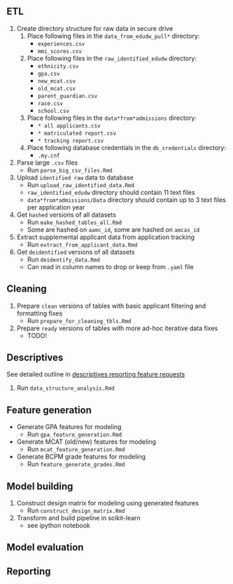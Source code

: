 ## ETL

1. Create directory structure for raw data in secure drive
    1. Place following files in the `data_from_edudw_pull*` directory:
        - `experiences.csv`
        - `mmi_scores.csv`
    1. Place following files in the `raw_identified_edudw` directory:
        - `ethnicity.csv`
        - `gpa.csv`
        - `new_mcat.csv`
        - `old_mcat.csv`
        - `parent_guardian.csv`
        - `race.csv`
        - `school.csv`
    1. Place following files in the  `data*from*admissions` directory:
        - `* all applicants.csv`
        - `* matriculated report.csv`
        - `* tracking report.csv`
    1. Place following database credentials in the `db_credentials` directory:
        - `.my.cnf`
1. Parse large `.csv` files
    - Run `parse_big_csv_files.Rmd`
1. Upload `identified raw` data to database
    - Run `upload_raw_identified_data.Rmd`
    - `raw_identified_edudw` directory should contain 11 text files
    - `data*from*admissions/Data` directory should contain up to 3 text files per application year
1. Get `hashed` versions of all datasets
    - Run `make_hashed_tables_all.Rmd`
    - Some are hashed on `aamc_id`, some are hashed on `amcas_id`
1. Extract supplemental applicant data from application tracking
    - Run `extract_from_applicant_data.Rmd`
1. Get `deidentified` versions of all datasets
    - Run `deidentify_data.Rmd`
    - Can read in column names to drop or keep from `.yaml` file

## Cleaning
1. Prepare `clean` versions of tables with basic applicant filtering and formatting fixes
    - Run `prepare_for_cleaning_tbls.Rmd`
1. Prepare `ready` versions of tables with more ad-hoc iterative data fixes
   - TODO!

## Descriptives
See detailed outline in [descriptives reporting feature requests](DescriptivesReporting.md)
1. Run `data_structure_analysis.Rmd`


## Feature generation
- Generate GPA features for modeling
    - Run `gpa_feature_generation.Rmd`
- Generate MCAT (old/new) features for modeling
    - Run `mcat_feature_generation.Rmd`
- Generate BCPM grade features for modeling
    - Run `feature_generate_grades.Rmd`

## Model building
1. Construct design matrix for modeling using generated features
    - Run `construct_design_matrix.Rmd`
1. Transform and build pipeline in scikit-learn
    - see ipython notebook


## Model evaluation

## Reporting
